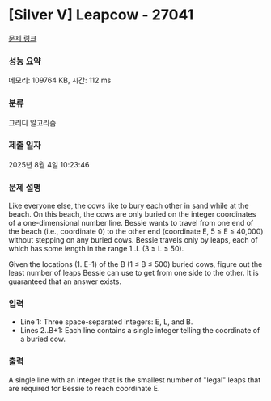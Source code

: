 # [Silver V] Leapcow - 27041 

[문제 링크](https://www.acmicpc.net/problem/27041) 

### 성능 요약

메모리: 109764 KB, 시간: 112 ms

### 분류

그리디 알고리즘

### 제출 일자

2025년 8월 4일 10:23:46

### 문제 설명

<p>Like everyone else, the cows like to bury each other in sand while at the beach. On this beach, the cows are only buried on the integer coordinates of a one-dimensional number line. Bessie wants to travel from one end of the beach (i.e., coordinate 0) to the other end (coordinate E, 5 ≤ E ≤ 40,000) without stepping on any buried cows. Bessie travels only by leaps, each of which has some length in the range 1..L (3 ≤ L ≤ 50).</p>

<p>Given the locations (1..E-1) of the B (1 ≤ B ≤ 500) buried cows, figure out the least number of leaps Bessie can use to get from one side to the other. It is guaranteed that an answer exists.</p>

### 입력 

 <ul>
	<li>Line 1: Three space-separated integers: E, L, and B.</li>
	<li>Lines 2..B+1: Each line contains a single integer telling the coordinate of a buried cow.</li>
</ul>

### 출력 

 <p>A single line with an integer that is the smallest number of "legal" leaps that are required for Bessie to reach coordinate E.</p>

